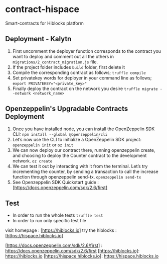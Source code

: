 # contract-hispace
Smart-contracts for Hiblocks platform

## Deployment - Kalytn
1. First uncomment the deployer function corresponds to the contract you want to deploy and comment out all the others in `migrations/2_contract_migration.js` file.
2. If the project folder includes `build` folder, first delete it
3. Compile the corresponding contract as follows;
`truffle compile`
4. Set privatekey words for deployer in your command line as follows;
`export PRIVATEKEY="<private_key>"`
5. Finally deploy the contract on the network you desire
`truffle migrate --network <network_name>`


## Openzeppelin's Upgradable Contracts Deployment
1. Once you have installed node, you can install the OpenZeppelin SDK CLI:
`npm install --global @openzeppelin/cli`
2. Let’s now use the CLI to initialize a OpenZeppelin SDK project:
`openzeppelin init` or `oz init`
3. We can now deploy our contract there, running openzeppelin create, and choosing to deploy the Counter contract to the development network.
`oz create`
4. We can test it out by interacting with it from the terminal. Let’s try incrementing the counter, by sending a transaction to call the increase function through openzeppelin send-tx.
`openzeppelin send-tx`
5. See Openzeppelin SDK Quickstart guide : [https://docs.openzeppelin.com/sdk/2.6/first]


## Test
* In order to run the whole tests
`truffle test`
* In order to run only specific test file

visit homepage : [https://hiblocks.io]
try the hiblocks : [https://hispace.hiblocks.io]

[https://docs.openzeppelin.com/sdk/2.6/first] : https://docs.openzeppelin.com/sdk/2.6/first
[https://hiblocks.io]: https://hiblocks.io
[https://hispace.hiblocks.io]: https://hispace.hiblocks.io